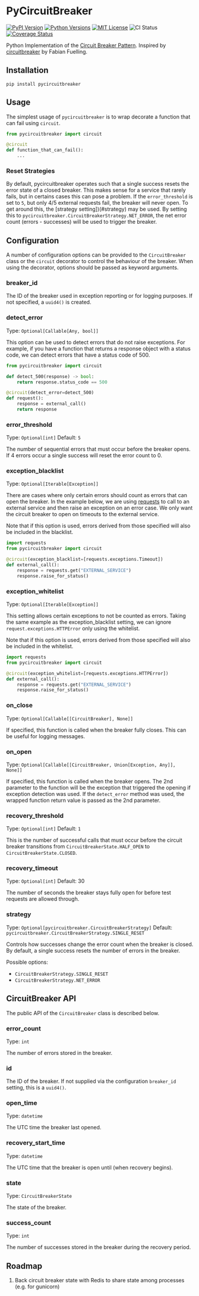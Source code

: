 # PyCircuitBreaker

[![PyPI Version](https://img.shields.io/pypi/v/pycircuitbreaker)](https://pypi.org/project/pycircuitbreaker/)
[![Python Versions](https://img.shields.io/pypi/pyversions/pycircuitbreaker)](https://pypi.org/project/pycircuitbreaker/)
[![MIT License](https://img.shields.io/pypi/l/pycircuitbreaker)](https://github.com/etimberg/pycircuitbreaker/blob/master/LICENSE)
![CI Status](https://img.shields.io/github/workflow/status/etimberg/pycircuitbreaker/CI)
[![Coverage Status](https://coveralls.io/repos/github/etimberg/pycircuitbreaker/badge.svg?branch=master)](https://coveralls.io/github/etimberg/pycircuitbreaker?branch=master)

Python Implementation of the [Circuit Breaker Pattern](https://martinfowler.com/bliki/CircuitBreaker.html). Inspired by [circuitbreaker](https://github.com/fabfuel/circuitbreaker) by Fabian Fuelling.

## Installation

```
pip install pycircuitbreaker
```

## Usage

The simplest usage of `pycircuitbreaker` is to wrap decorate a function that can fail using `circuit`.

```python
from pycircuitbreaker import circuit

@circuit
def function_that_can_fail():
    ...
```

### Reset Strategies

By default, pycircuitbreaker operates such that a single success resets the error state of a closed breaker. This makes sense for a service that rarely fails, but in certains cases this can pose a problem. If the `error_threshold` is set to `5`, but only 4/5 external requests fail, the breaker will never open. To get around this, the [strategy setting])(#strategy) may be used. By setting this to `pycircuitbreaker.CircuitBreakerStrategy.NET_ERROR`, the net error count (errors - successes) will be used to trigger the breaker.

## Configuration

A number of configuration options can be provided to the `CircuitBreaker` class or the `circuit` decorator to control the behaviour of the breaker. When using the decorator, options should be passed as keyword arguments.

### breaker_id

The ID of the breaker used in exception reporting or for logging purposes. If not specified, a `uuid4()` is created.

### detect_error

Type: `Optional[Callable[Any, bool]]`

This option can be used to detect errors that do not raise exceptions. For example, if you have a function that returns a response object with a status code, we can detect errors that have a status code of 500.

```python
from pycircuitbreaker import circuit

def detect_500(response) -> bool:
    return response.status_code == 500

@circuit(detect_error=detect_500)
def request():
    response = external_call()
    return response
```

### error_threshold

Type: `Optional[int]`
Default: `5`

The number of sequential errors that must occur before the breaker opens. If 4 errors occur a single success will reset the error count to 0.

### exception_blacklist

Type: `Optional[Iterable[Exception]]`

There are cases where only certain errors should count as errors that can open the breaker. In the example below, we are using [requests](https://requests.readthedocs.io/en/master/) to call to an external service and then raise an exception on an error case. We only want the circuit breaker to open on timeouts to
the external service. 

Note that if this option is used, errors derived from those specified will also be included in the blacklist.

```python
import requests
from pycircuitbreaker import circuit

@circuit(exception_blacklist=[requests.exceptions.Timeout])
def external_call():
    response = requests.get("EXTERNAL_SERVICE")
    response.raise_for_status()
```

### exception_whitelist

Type: `Optional[Iterable[Exception]]`

This setting allows certain exceptions to not be counted as errors. Taking the same example as the exception_blacklist setting, we can ignore `request.exceptions.HTTPError` only using the whitelist.

Note that if this option is used, errors derived from those specified will also be included in the whitelist.

```python
import requests
from pycircuitbreaker import circuit

@circuit(exception_whitelist=[requests.exceptions.HTTPError])
def external_call():
    response = requests.get("EXTERNAL_SERVICE")
    response.raise_for_status()
```

### on_close

Type: `Optional[Callable[[CircuitBreaker], None]]`

If specified, this function is called when the breaker fully closes. This can be useful for logging messages.

### on_open

Type: `Optional[Callable[[CircuitBreaker, Union[Exception, Any]], None]]`

If specified, this function is called when the breaker opens. The 2nd parameter to the function will be the exception that triggered the opening if exception detection was used. If the `detect_error` method was used, the wrapped function return value is passed as the 2nd parameter.

### recovery_threshold

Type: `Optional[int]`
Default: `1`

This is the number of successful calls that must occur before the circuit breaker transitions from `CircuitBreakerState.HALF_OPEN` to `CircuitBreakerState.CLOSED`.

### recovery_timeout

Type: `Optional[int]`
Default: 30

The number of seconds the breaker stays fully open for before test requests are allowed through.

### strategy

Type: `Optional[pycircuitbreaker.CircuitBreakerStrategy]`
Default: `pycircuitbreaker.CircuitBreakerStrategy.SINGLE_RESET`

Controls how successes change the error count when the breaker is closed. By default, a single success resets the number of errors in the breaker.

Possible options:
* `CircuitBreakerStrategy.SINGLE_RESET`
* `CircuitBreakerStrategy.NET_ERROR`

## CircuitBreaker API

The public API of the `CircuitBreaker` class is described below.

### error_count

Type: `int`

The number of errors stored in the breaker.

### id

The ID of the breaker. If not supplied via the configuration `breaker_id` setting, this is a `uuid4()`.

### open_time

Type: `datetime`

The UTC time the breaker last opened.

### recovery_start_time

Type: `datetime`

The UTC time that the breaker is open until (when recovery begins).

### state

Type: `CircuitBreakerState`

The state of the breaker.

### success_count

Type: `int`

The number of successes stored in the breaker during the recovery period.

## Roadmap

1. Back circuit breaker state with Redis to share state among processes (e.g. for gunicorn)